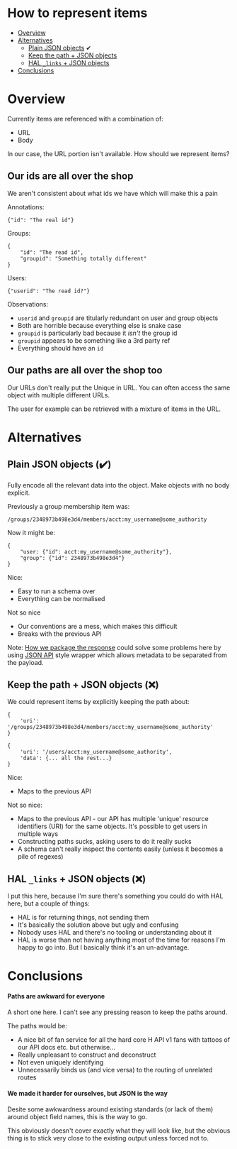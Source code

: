 # How to represent items

* [Overview](#overview)
* [Alternatives](#alternatives)
    * [Plain JSON objects](#solution_1) ✔
    * [Keep the path + JSON objects](#solution_2) 
    * [HAL `_links` + JSON objects](#solution_3)
* [Conclusions](#conclusions)

# <a name='overview'></a>Overview

Currently items are referenced with a combination of:

 * URL
 * Body
 
In our case, the URL portion isn't available. How should we represent items?

## Our ids are all over the shop

We aren't consistent about what ids we have which will make this a pain

Annotations:

    {"id": "The real id"}

Groups:

    {
        "id": "The read id",
        "groupid": "Something totally different"
    }

Users:

    {"userid": "The read id?"}

Observations:

 * `userid` and `groupid` are titularly redundant on user and group objects
 * Both are horrible because everything else is snake case
 * `groupid` is particularly bad because it _isn't_ the group id
 * `groupid` appears to be something like a 3rd party ref
 * Everything should have an `id`

## Our paths are all over the shop too

Our URLs don't really put the Unique in URL. You can often access the same object
with multiple different URLs.

The user for example can be retrieved with a mixture of items in the URL.

# <a name='alternatives'></a>Alternatives

## <a name='solution_1'></a>Plain JSON objects (✔️)

Fully encode all the relevant data into the object. Make objects with no body
explicit. 

Previously a group membership item was:

    /groups/2348973b498e3d4/members/acct:my_username@some_authority

Now it might be:

    {
        "user: {"id": acct:my_username@some_authority"},
        "group": {"id": 2348973b498e3d4"} 
    }

Nice:

 * Easy to run a schema over
 * Everything can be normalised

Not so nice

 * Our conventions are a mess, which makes this difficult
 * Breaks with the previous API

Note: [How we package the response](packaging-response.md) could solve some problems here
by using [JSON API](https://jsonapi.org/format/#document-top-level) style wrapper
which allows metadata to be separated from the payload.

## <a name='solution_2'></a>Keep the path + JSON objects (❌️)

We could represent items by explicitly keeping the path about:

    {
        'uri': '/groups/2348973b498e3d4/members/acct:my_username@some_authority'
    }
    
    {
        'uri': '/users/acct:my_username@some_authority',
        'data': {... all the rest...}
    }
 
Nice:

 * Maps to the previous API
 
Not so nice:

 * Maps to the previous API - our API has multiple 'unique' resource identifiers 
   (URI) for the same objects. It's possible to get users in multiple ways
 * Constructing paths sucks, asking users to do it really sucks
 * A schema can't really inspect the contents easily (unless it becomes a 
   pile of regexes)
 
## <a name='solution_3'></a>HAL `_links` + JSON objects (❌️)

I put this here, because I'm sure there's something you could do with HAL here,
but a couple of things:

 * HAL is for returning things, not sending them
 * It's basically the solution above but ugly and confusing
 * Nobody uses HAL and there's no tooling or understanding about it
 * HAL is worse than not having anything most of the time for reasons I'm 
   happy to go into. But I basically think it's an un-advantage.

# <a name='conclusions'></a>Conclusions

#### Paths are awkward for everyone

A short one here. I can't see any pressing reason to keep the paths around.

The paths would be:

 * A nice bit of fan service for all the hard core H API v1 fans with tattoos 
   of our API docs etc. but otherwise...
 * Really unpleasant to construct and deconstruct
 * Not even uniquely identifying
 * Unnecessarily binds us (and vice versa) to the routing of unrelated routes

#### We made it harder for ourselves, but JSON is the way

Desite some awkwardness around existing standards (or lack of them) around 
object field names, this is the way to go.

This obviously doesn't cover exactly what they will look like, but the obvious
thing is to stick very close to the existing output unless forced not to.